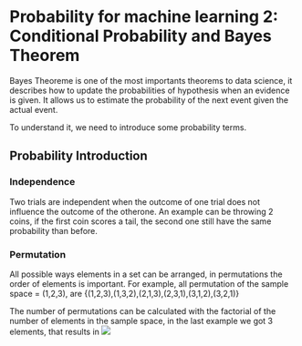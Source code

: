 # Probability for machine learning 2: Conditional Probability and Bayes Theorem

Bayes Theoreme is one of the most importants theorems to data science, it describes how to update the probabilities of hypothesis when an evidence is given. It allows us to estimate the probability of the next event given the actual event.

To understand it, we need to introduce some probability terms.

## Probability Introduction

### Independence

Two trials are independent when the outcome of one trial does not influence the outcome of the otherone. An example can be throwing 2 coins, if the first coin scores a tail, the second one still have the same probability than before.

### Permutation

All possible ways elements in a set can be arranged, in permutations the order of elements is important. For example, all permutation of the sample space = (1,2,3), are {(1,2,3),(1,3,2),(2,1,3),(2,3,1),(3,1,2),(3,2,1)}

The number of permutations can be calculated with the factorial of the number of elements in the sample space, in the last example we got 3 elements, that results in <img src="https://render.githubusercontent.com/render/math?math=%243!%20%3D%203%20x%202%20x%201%20%3D%206%24">